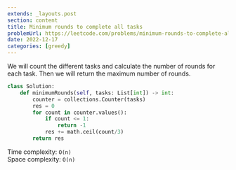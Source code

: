 ```yaml
---
extends: _layouts.post
section: content
title: Minimum rounds to complete all tasks
problemUrl: https://leetcode.com/problems/minimum-rounds-to-complete-all-tasks/
date: 2022-12-17
categories: [greedy]
---
```


We will count the different tasks and calculate the number of rounds for each task. Then we will return the maximum number of rounds.

```python
class Solution:
    def minimumRounds(self, tasks: List[int]) -> int:
        counter = collections.Counter(tasks)
        res = 0
        for count in counter.values():
            if count <= 1:
                return -1
            res += math.ceil(count/3)
        return res
```

Time complexity: `O(n)` <br/>
Space complexity: `O(n)`